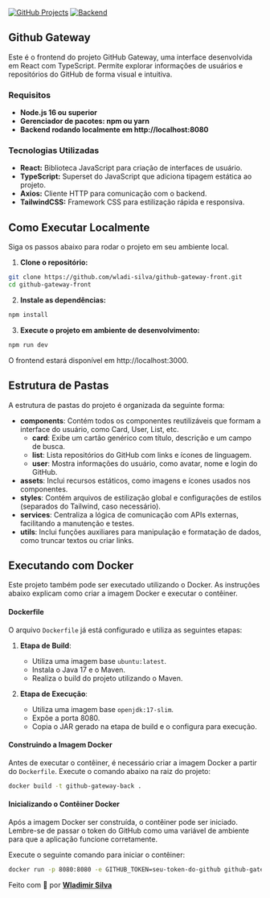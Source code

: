[![GitHub Projects](https://img.shields.io/badge/Projeto-GitHub%20Projects-FF5733)](https://github.com/users/wladi-silva/projects/1) [![Backend](https://img.shields.io/badge/Backend-GitHub%20Gateway%20Back-FFB400)](https://github.com/wladi-silva/github-gateway-back)

## Github Gateway

Este é o frontend do projeto GitHub Gateway, uma interface desenvolvida em React com TypeScript. 
Permite explorar informações de usuários e repositórios do GitHub de forma visual e intuitiva.

### Requisitos

* **Node.js 16 ou superior**
* **Gerenciador de pacotes: npm ou yarn**
* **Backend rodando localmente em http://localhost:8080**

### Tecnologias Utilizadas

* **React:** Biblioteca JavaScript para criação de interfaces de usuário.
* **TypeScript:** Superset do JavaScript que adiciona tipagem estática ao projeto.
* **Axios:** Cliente HTTP para comunicação com o backend.
* **TailwindCSS:** Framework CSS para estilização rápida e responsiva.

## Como Executar Localmente

Siga os passos abaixo para rodar o projeto em seu ambiente local.

1. **Clone o repositório:**

```bash
git clone https://github.com/wladi-silva/github-gateway-front.git
cd github-gateway-front
```

2. **Instale as dependências:**

```bash
npm install
```

3. **Execute o projeto em ambiente de desenvolvimento:**

```bash
npm run dev
```

O frontend estará disponível em http://localhost:3000.

## Estrutura de Pastas

A estrutura de pastas do projeto é organizada da seguinte forma:

* **components**: Contém todos os componentes reutilizáveis que formam a interface do usuário, como Card, User, List, etc.
    * **card**: Exibe um cartão genérico com título, descrição e um campo de busca.
    * **list**: Lista repositórios do GitHub com links e ícones de linguagem.
    * **user**: Mostra informações do usuário, como avatar, nome e login do GitHub.
* **assets**: Inclui recursos estáticos, como imagens e ícones usados nos componentes.
* **styles**: Contém arquivos de estilização global e configurações de estilos (separados do Tailwind, caso necessário).
* **services**: Centraliza a lógica de comunicação com APIs externas, facilitando a manutenção e testes.
* **utils**: Inclui funções auxiliares para manipulação e formatação de dados, como truncar textos ou criar links.

## Executando com Docker

Este projeto também pode ser executado utilizando o Docker. As instruções abaixo explicam como criar a imagem Docker e executar o contêiner.

#### Dockerfile

O arquivo `Dockerfile` já está configurado e utiliza as seguintes etapas:

1. **Etapa de Build**:
   - Utiliza uma imagem base `ubuntu:latest`.
   - Instala o Java 17 e o Maven.
   - Realiza o build do projeto utilizando o Maven.

2. **Etapa de Execução**:
   - Utiliza uma imagem base `openjdk:17-slim`.
   - Expõe a porta 8080.
   - Copia o JAR gerado na etapa de build e o configura para execução.

#### Construindo a Imagem Docker

Antes de executar o contêiner, é necessário criar a imagem Docker a partir do `Dockerfile`. Execute o comando abaixo na raiz do projeto:

```bash
docker build -t github-gateway-back .
```

#### Inicializando o Contêiner Docker

Após a imagem Docker ser construída, o contêiner pode ser iniciado. Lembre-se de passar o token do GitHub como uma variável de ambiente para que a aplicação funcione corretamente.

Execute o seguinte comando para iniciar o contêiner:

```bash
docker run -p 8080:8080 -e GITHUB_TOKEN=seu-token-do-github github-gateway-back
```

Feito com 💚 por [**Wladimir Silva**](https://github.com/wladi-silva)

